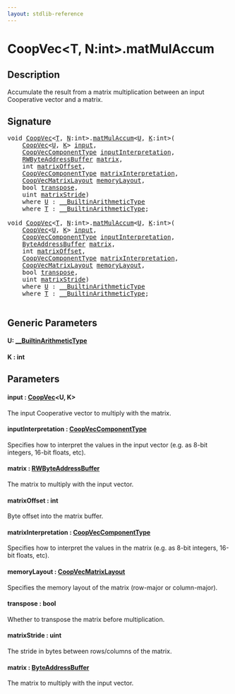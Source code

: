 ```yaml
---
layout: stdlib-reference
---
```


# CoopVec\<T, N:int\>\.matMulAccum

## Description

Accumulate the result from a matrix multiplication between an input Cooperative vector and a matrix.



## Signature 

<pre>
<span class="code_keyword">void</span> <a href="../types/coopvec-04/index" class="code_type">CoopVec</a>&lt;<a href="../types/coopvec-04/index#typeparam-T" class="code_type">T</a>, <a href="../types/coopvec-04/index#decl-N" class="code_var">N</a>:<span class="code_keyword">int</span>&gt;.<a href="matmulaccum-36">matMulAccum</a>&lt;<a href="matmulaccum-36#typeparam-U" class="code_type">U</a>, <a href="matmulaccum-36#decl-K" class="code_var">K</a>:<span class="code_keyword">int</span>&gt;(
    <a href="../types/coopvec-04/index" class="code_type">CoopVec</a>&lt;<a href="matmulaccum-36#typeparam-U" class="code_type">U</a>, <a href="matmulaccum-36#decl-K" class="code_var">K</a>&gt; <a href="matmulaccum-36#decl-input" class="code_param">input</a>,
    <a href="../types/coopveccomponenttype-047g/index" class="code_type">CoopVecComponentType</a> <a href="matmulaccum-36#decl-inputInterpretation" class="code_param">inputInterpretation</a>,
    <a href="../types/rwbyteaddressbuffer-0126d/index" class="code_type">RWByteAddressBuffer</a> <a href="matmulaccum-36#decl-matrix" class="code_param">matrix</a>,
    <span class="code_keyword">int</span> <a href="matmulaccum-36#decl-matrixOffset" class="code_param">matrixOffset</a>,
    <a href="../types/coopveccomponenttype-047g/index" class="code_type">CoopVecComponentType</a> <a href="matmulaccum-36#decl-matrixInterpretation" class="code_param">matrixInterpretation</a>,
    <a href="../types/coopvecmatrixlayout-047d/index" class="code_type">CoopVecMatrixLayout</a> <a href="matmulaccum-36#decl-memoryLayout" class="code_param">memoryLayout</a>,
    <span class="code_keyword">bool</span> <a href="matmulaccum-36#decl-transpose" class="code_param">transpose</a>,
    <span class="code_keyword">uint</span> <a href="matmulaccum-36#decl-matrixStride" class="code_param">matrixStride</a>)
    <span class='code_keyword'>where</span> <a href="matmulaccum-36#typeparam-U" class="code_type">U</a> : <a href="../interfaces/0_builtinarithmetictype-029j/index" class="code_type">__BuiltinArithmeticType</a>
    <span class='code_keyword'>where</span> <a href="../types/coopvec-04/index#typeparam-T" class="code_type">T</a> : <a href="../interfaces/0_builtinarithmetictype-029j/index" class="code_type">__BuiltinArithmeticType</a>;

<span class="code_keyword">void</span> <a href="../types/coopvec-04/index" class="code_type">CoopVec</a>&lt;<a href="../types/coopvec-04/index#typeparam-T" class="code_type">T</a>, <a href="../types/coopvec-04/index#decl-N" class="code_var">N</a>:<span class="code_keyword">int</span>&gt;.<a href="matmulaccum-36">matMulAccum</a>&lt;<a href="matmulaccum-36#typeparam-U" class="code_type">U</a>, <a href="matmulaccum-36#decl-K" class="code_var">K</a>:<span class="code_keyword">int</span>&gt;(
    <a href="../types/coopvec-04/index" class="code_type">CoopVec</a>&lt;<a href="matmulaccum-36#typeparam-U" class="code_type">U</a>, <a href="matmulaccum-36#decl-K" class="code_var">K</a>&gt; <a href="matmulaccum-36#decl-input" class="code_param">input</a>,
    <a href="../types/coopveccomponenttype-047g/index" class="code_type">CoopVecComponentType</a> <a href="matmulaccum-36#decl-inputInterpretation" class="code_param">inputInterpretation</a>,
    <a href="../types/byteaddressbuffer-04b/index" class="code_type">ByteAddressBuffer</a> <a href="matmulaccum-36#decl-matrix" class="code_param">matrix</a>,
    <span class="code_keyword">int</span> <a href="matmulaccum-36#decl-matrixOffset" class="code_param">matrixOffset</a>,
    <a href="../types/coopveccomponenttype-047g/index" class="code_type">CoopVecComponentType</a> <a href="matmulaccum-36#decl-matrixInterpretation" class="code_param">matrixInterpretation</a>,
    <a href="../types/coopvecmatrixlayout-047d/index" class="code_type">CoopVecMatrixLayout</a> <a href="matmulaccum-36#decl-memoryLayout" class="code_param">memoryLayout</a>,
    <span class="code_keyword">bool</span> <a href="matmulaccum-36#decl-transpose" class="code_param">transpose</a>,
    <span class="code_keyword">uint</span> <a href="matmulaccum-36#decl-matrixStride" class="code_param">matrixStride</a>)
    <span class='code_keyword'>where</span> <a href="matmulaccum-36#typeparam-U" class="code_type">U</a> : <a href="../interfaces/0_builtinarithmetictype-029j/index" class="code_type">__BuiltinArithmeticType</a>
    <span class='code_keyword'>where</span> <a href="../types/coopvec-04/index#typeparam-T" class="code_type">T</a> : <a href="../interfaces/0_builtinarithmetictype-029j/index" class="code_type">__BuiltinArithmeticType</a>;

</pre>

## Generic Parameters

####  <a id="typeparam-U"></a>U: [\_\_BuiltinArithmeticType](../interfaces/0_builtinarithmetictype-029j/index)
####  <a id="decl-K"></a>K  : int

## Parameters

####  <a id="decl-input"></a>input  : [CoopVec](../types/coopvec-04/index)\<U, K\>
The input Cooperative vector to multiply with the matrix.

####  <a id="decl-inputInterpretation"></a>inputInterpretation  : [CoopVecComponentType](../types/coopveccomponenttype-047g/index)
Specifies how to interpret the values in the input vector (e.g. as 8-bit integers, 16-bit floats, etc).

####  <a id="decl-matrix"></a>matrix  : [RWByteAddressBuffer](../types/rwbyteaddressbuffer-0126d/index)
The matrix to multiply with the input vector.

####  <a id="decl-matrixOffset"></a>matrixOffset  : int
Byte offset into the matrix buffer.

####  <a id="decl-matrixInterpretation"></a>matrixInterpretation  : [CoopVecComponentType](../types/coopveccomponenttype-047g/index)
Specifies how to interpret the values in the matrix (e.g. as 8-bit integers, 16-bit floats, etc).

####  <a id="decl-memoryLayout"></a>memoryLayout  : [CoopVecMatrixLayout](../types/coopvecmatrixlayout-047d/index)
Specifies the memory layout of the matrix (row-major or column-major).

####  <a id="decl-transpose"></a>transpose  : bool
Whether to transpose the matrix before multiplication.

####  <a id="decl-matrixStride"></a>matrixStride  : uint
The stride in bytes between rows/columns of the matrix.

####  <a id="decl-matrix"></a>matrix  : [ByteAddressBuffer](../types/byteaddressbuffer-04b/index)
The matrix to multiply with the input vector.


